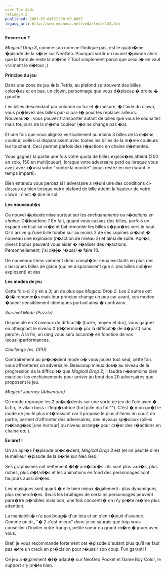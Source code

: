 ```yaml
---
user:The Jedi
rating:4.5
published: 2003-07-04T22:00:00.000Z
legacy_url: http://www.emunova.net/veda/test/144.htm
---
```

**Encore un ?**  

_Magical Drop 3_, comme son nom ne l'indique pas, est le quatri�me �pisode de la s�rie sur NeoGeo. Pourquoi sortir un nouvel �pisode alors que la formule reste la m�me ? Tout simplement parce que celui l� en vaut vraiment le d�tour ;)  

  

**Principe du jeu**  

Dans une zone de jeu � la Tetris, au plafond se trouvent des billes color�es et en bas, un clown, personnage que vous d�placez � droite � gauche.  

Les billes descendant par colonne au fur et � mesure, � l'aide du clown, vous pr�levez des billes par-ci par-l� pour les replacer ailleurs. Nouveaut� : vous pouvez transporter autant de billes que vous le souhaitez mais toujours de la m�me couleur (�a ne change pas �a).  

Et une fois que vous alignez verticalement au moins 3 billes de la m�me couleur, celles-ci disparaissent avec toutes les billes de la m�me couleurs les touchant. Ceci permet parfois des r�actions en chaine d�mentes.  

Vous gagnez la partie une fois votre quota de billes explos�es atteint (200 en solo, 150 en multijoueur), lorsque votre adversaire perd ou lorsque vous avez avez r�ussi votre "contre la montre" (vous restez en vie durant le temps imparti).  

Bien entendu vous perdez si l'adversaire a r�uni une des conditions ci-dessus ou bien lorsque votre plafond de bille atteint la hauteur de votre clown : c'est � dire le sol.  

  

**Les nouveaut�s**  

Ce nouvel �pisode mise surtout sur les _enchainements_ ou _r�actions en chaine_. C�koadonc ? En fait, quand vous cassez des billes, parfois un espace vertical se cr�e et fait remonter les billes s�par�es vers le haut. Or il arrive qu'une bille tombe sur au moins 2 de ses copines cr�ant � nouveau une explosion (r�action de niveau 2) et ainsi de suite. Apr�s, divers bonus peuvent vous aider � r�aliser des r�actions. Personnellement, j'ai d�j� r�ussi � faire 10\.  

De nouveaux items viennent donc compl�ter ceux existants en plus des classiques billes de glace (qui ne disparaissent que si des billes coll�es explosent) et des  

  

**Les modes de jeu**  

Cette fois-ci il y en a 3; un de plus que _Magical Drop 2_. Les 2 autres ont �t� renomm�s mais leur principe change un peu car avant, ces modes �taient sensiblement identiques portant ainsi � confusion.  

__Survival Mode_ (Puzzle)_  

Disponible en 3 niveaux de difficult� (facile, moyen et dur), vous gagnez en atteignant le niveau X (d�termin� par la difficult� de d�part) sans perdre. A la fin, un rang vous sera accord� en fonction de vos (sous-)performances.  

  

__Challenge_ (vs. CPU)_  

Contrairement au pr�c�dent mode o� vous jouiez tout seul, cette fois vous affronterez un adversaire. Beaucoup mieux dos� au niveau de la progression de la difficult� que _Magical Drop 2_, il faudra n�anmoins bien maitriser les enchainements pour arriver au bout des 20 adversaires que proposent le jeu.  

  

__Magical Journey_ (Adventure)_  

Ce mode regroupe les 2 pr�c�dents sur une sorte de jeu de l'oie avec � la fin, le vilain boss : l'Imp�ratrice (fort jolie ma foi ^^). C'est � mon go�t le mode de jeu le plus int�ressant car il propose le plus d'items en court de partie, permet d'affronter des adversaires, des niveaux sp�ciaux (billes m�lang�es \[une horreur\] ou niveau arrang� pour cr�er des r�actions en chaine etc.).  

  

**En bref !**  

Un an apr�s l'�pisode pr�c�dent, _Magical Drop 3_ est (et on peut le dire) le meilleur �pisode de la s�rie sur Neo Geo.  

Ses graphismes ont nettement �t� am�lior�s : ils sont plus vari�s, plus riches, plus d�taill�s et les animations en fond des personnages sont toujours aussi dr�les.  

Les musiques sont quant � elle bien mieux �galement : plus dynamiques, plus recherch�es. Seuls les bruitages de certains personnages peuvent para�tre p�nibles mais bon, une fois concentr� on n'y pr�te m�me plus attention.  

La maniabilit� n'a pas boug� d'un iota et on s'en r�jouit d'avance. Comme on dit, "� 2 c'est mieux" donc je ne saurais que trop vous conseiller d'inviter votre frangin, petite soeur ou grand-m�re � jouer avec vous.  

Bref, je vous recommande fortement cet �pisode d'autant plus qu'il ne faut pas �tre un crack en pr�cision pour r�ussir son coup. Fun garanti !  

  

Ce jeu a �galement �t� adapt� sur NeoGeo Pocket et Game Boy Color, le support s'y pr�te bien.